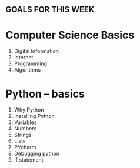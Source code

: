 ## GOALS FOR THIS WEEK
 # Computer Science Basics 
  1.	Digital Information 
  2.	Internet 
  3.	Programming 
  4.	Algorithms
 
# Python – basics 
  1.	Why Python
  2.	Installing Python
  3.	Variables 
  4.	Numbers 
  5.	Strings 
  6.	Lists 
  7.	PYcharm
  8.	Debugging python 
  9.	If statement
